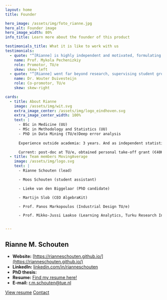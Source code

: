 ```yaml
---
layout: home
title: Founder

hero_image: /assets/img/foto_rianne.jpg
hero_alt: Founder image
hero_image_width: 80%
info_title: Learn more about the founder of this product

testimonials_title: What it is like to work with us
testimonials:
  - quote: "“[Rianne] is highly independent and motivated, formulating and successfully pushing forward the research questions resolved in her thesis. Rianne has a strong intuition in search for relevant problem formulations; she grounds her research approach in the specifics of the application domains.”"
    name: Prof. Mykola Pechenizkiy
    role: Promotor, TU/e
    skew: skew-left
  - quote: "“[Rianne] went far beyond research, supervising student groups and master thesis projects of individual students, teaching lectures and later coordinating an entire track within a master-level course. Rianne obtained quite a bit of funding in NWO and EWUU alliance calls. These would be normal activities for a faculty-level academic career, but when you're still working on your PhD this is quite a bit ahead of the curve.”"
    name: Dr. Wouter Duivesteijn
    role: Co-promotor, TU/e
    skew: skew-right

cards:
  - title: About Rianne
    image: /assets/img/wit.svg
    extra_image_center: /assets/img/logo_eindhoven.svg
    extra_image_center_width: 100%
    text: |
      - BSc in Medicine (UU) 
      - MSc in Methodology and Statistics (UU)
      - PhD in Data Mining (TU/e)Deep error analysis
      
      Experience outside academia: 3 years. And as independent statistical consultant. Lots of supervision and teaching, lead successful collaborations (hospitals, public health, educational domain).

      Current: post-doc at TU/e, obtained personal take-off grant (€40K), supervision of 2 PhD candidates, and job searching (academia).
  - title: Team members MovingAverage
    image: /assets/img/logo.svg
    text: |
      - Rianne Schouten (lead) 

      - Moos Schouten (student assistant) 

      - Lieke van den Biggelaar (PhD candidate) 

      - Martijn Slob (CEO AlgebraKit) 

      - Prof. Panos Markopoulos (Industrial Design TU/e) 

      - Prof. Mikko-Jussi Laakso (Learning Analytics, Turku Research Institute for Learning Analytics) 


---
```


## Rianne M. Schouten

- **Website:** [https://rianneschouten.github.io/](https://rianneschouten.github.io/)
- **LinkedIn:** [linkedin.com/in/rianneschouten](https://linkedin.com/in/rianneschouten)
- **PhD thesis:** 
- **Resume:** [Find my resume here!](https://rianneschouten.github.io/pdfs/ResumeRianneSchouten.pdf)
- **E-mail:** [r.m.schouten@tue.nl](mailto:r.m.schouten@tue.nl)

<div class="hero-buttons">
  <a href="https://rianneschouten.github.io/pdfs/ResumeRianneSchouten.pdf" class="hero-btn left">View resume</a>
  <a href="mailto:r.m.schouten@tue.nl" class="hero-btn right">Contact</a>
</div>
